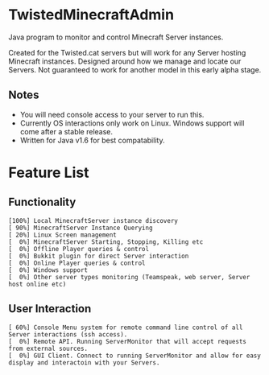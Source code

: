 TwistedMinecraftAdmin
=====================

Java program to monitor and control Minecraft Server instances.

Created for the Twisted.cat servers but will work for any Server hosting Minecraft instances.
Designed around how we manage and locate our Servers. Not guaranteed to work for another model in this early alpha stage.


Notes
-----

 * You will need console access to your server to run this.
 * Currently OS interactions only work on Linux. Windows support will come after a stable release.
 * Written for Java v1.6 for best compatability.


Feature List
============

Functionality
-------------

    [100%] Local MinecraftServer instance discovery
    [ 90%] MinecraftServer Instance Querying
    [ 20%] Linux Screen management
    [  0%] MinecraftServer Starting, Stopping, Killing etc
    [  0%] Offline Player queries & control
    [  0%] Bukkit plugin for direct Server interaction
    [  0%] Online Player queries & control
    [  0%] Windows support
    [  0%] Other server types monitoring (Teamspeak, web server, Server host online etc)
    

User Interaction
----------------

    [ 60%] Console Menu system for remote command line control of all Server interactions (ssh access).
    [  0%] Remote API. Running ServerMonitor that will accept requests from external sources.
    [  0%] GUI Client. Connect to running ServerMonitor and allow for easy display and interactoin with your Servers.
